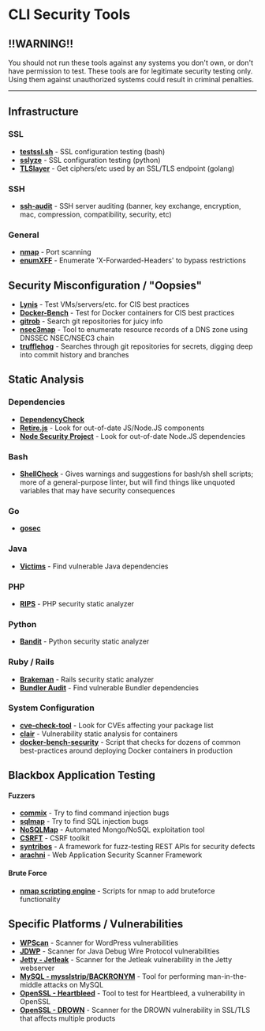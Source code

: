 # CLI Security Tools

## !!WARNING!!

You should not run these tools against any systems you don't own, or don't have
permission to test. These tools are for legitimate security testing only. Using
them against unauthorized systems could result in criminal penalties.

-----

## Infrastructure

### SSL

- [**testssl.sh**](https://testssl.sh/) - SSL configuration testing (bash)
- [**sslyze**](https://github.com/nabla-c0d3/sslyze) - SSL configuration testing (python)
- [**TLSlayer**](https://github.com/thanasisk/TLSlayer) - Get ciphers/etc used by an SSL/TLS endpoint (golang)

### SSH

- [**ssh-audit**](https://github.com/arthepsy/ssh-audit) - SSH server auditing (banner, key exchange, encryption, mac, compression, compatibility, security, etc)

### General

- [**nmap**](http://nmap.org) - Port scanning
- [**enumXFF**](https://github.com/infosec-au/enumXFF) - Enumerate 'X-Forwarded-Headers' to bypass restrictions

## Security Misconfiguration / "Oopsies"

- [**Lynis**](https://cisofy.com/lynis/) - Test VMs/servers/etc. for CIS best practices
- [**Docker-Bench**](https://github.com/docker/docker-bench-security) - Test for Docker containers for CIS best practices
- [**gitrob**](https://github.com/michenriksen/gitrob) - Search git repositories for juicy info
- [**nsec3map**](https://github.com/anonion0/nsec3map) - Tool to enumerate resource records of a DNS zone using DNSSEC NSEC/NSEC3 chain
- [**trufflehog**](https://github.com/dxa4481/truffleHog) - Searches through git repositories for secrets, digging deep into commit history and branches

## Static Analysis

### Dependencies

- [**DependencyCheck**](https://github.com/jeremylong/DependencyCheck)
- [**Retire.js**](http://bekk.github.io/retire.js/) - Look for out-of-date JS/Node.JS components
- [**Node Security Project**](https://nodesecurity.io/tools) - Look for out-of-date Node.JS dependencies

### Bash

- [**ShellCheck**](https://github.com/koalaman/shellcheck) - Gives warnings and suggestions for bash/sh shell scripts; more of a general-purpose linter, but will find things like unquoted variables that may have security consequences

### Go

- [**gosec**](https://github.com/securego/gosec)

### Java

- [**Victims**](https://securityblog.redhat.com/tag/victims/) - Find vulnerable Java dependencies

### PHP

- [**RIPS**](http://rips-scanner.sourceforge.net/) - PHP security static analyzer

### Python

- [**Bandit**](https://wiki.openstack.org/wiki/Security/Projects/Bandit) - Python security static analyzer

### Ruby / Rails

- [**Brakeman**](http://brakemanscanner.org/) - Rails security static analyzer
- [**Bundler Audit**](https://github.com/rubysec/bundler-audit) - Find vulnerable Bundler dependencies

### System Configuration

- [**cve-check-tool**](https://github.com/ikeydoherty/cve-check-tool) - Look for CVEs affecting your package list
- [**clair**](https://github.com/coreos/clair) - Vulnerability static analysis for containers
- [**docker-bench-security**](https://github.com/docker/docker-bench-security) - Script that checks for dozens of common best-practices around deploying Docker containers in production

## Blackbox Application Testing

#### Fuzzers

- [**commix**](https://github.com/stasinopoulos/commix/) - Try to find command injection bugs
- [**sqlmap**](https://github.com/sqlmapproject/sqlmap) - Try to find SQL injection bugs
- [**NoSQLMap**](https://github.com/tcstool/NoSQLMap) - Automated Mongo/NoSQL exploitation tool
- [**CSRFT**](https://github.com/PaulSec/CSRFT) - CSRF toolkit
- [**syntribos**](https://github.com/openstack/syntribos) - A framework for fuzz-testing REST APIs for security defects
- [**arachni**](https://github.com/Arachni/arachni) - Web Application Security Scanner Framework

#### Brute Force

- [**nmap scripting engine**](http://nmap.org/book/nse.html) - Scripts for nmap to add bruteforce functionality

## Specific Platforms / Vulnerabilities

- [**WPScan**](https://github.com/wpscanteam/wpscan) - Scanner for WordPress vulnerabilities
- [**JDWP**](https://github.com/IOActive/jdwp-shellifier) - Scanner for Java Debug Wire Protocol vulnerabilities
- [**Jetty - Jetleak**](https://github.com/GDSSecurity/Jetleak-Testing-Script) - Scanner for the Jetleak vulnerability in the Jetty webserver
- [**MySQL - mysslstrip/BACKRONYM**](https://github.com/duo-labs/mysslstrip) - Tool for performing man-in-the-middle attacks on MySQL
- [**OpenSSL - Heartbleed**](https://github.com/FiloSottile/Heartbleed) - Tool to test for Heartbleed, a vulnerability in OpenSSL
- [**OpenSSL - DROWN**](https://github.com/nimia/public_drown_scanner) - Scanner for the DROWN vulnerability in SSL/TLS that affects multiple products
